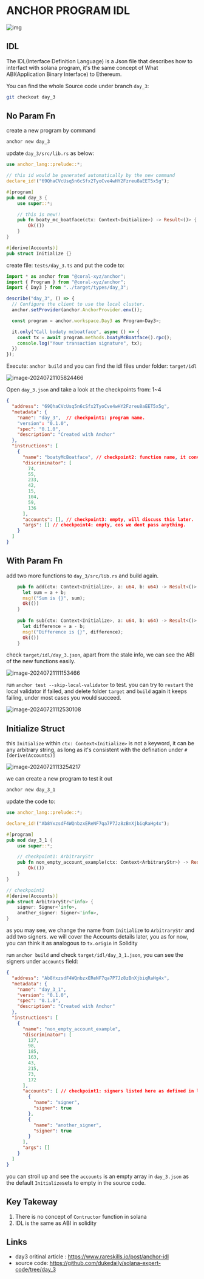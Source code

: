 # ANCHOR PROGRAM IDL

![img](./assets/935a00_383c33e21e624c6dbface694c92bd6a5~mv2.jpg)

## IDL

The IDL(Interface Definition Language)  is a Json file that describes how to interfact with solana program, it's the same concept of What ABI(Application Binary Interface) to Ethereum.



You can find the whole Source code under branch `day_3`: 

```sh
git checkout day_3
```



## No Param Fn

create a new program by command

```sh
anchor new day_3
```

update `day_3/src/lib.rs` as below:

```rust
use anchor_lang::prelude::*;

// this id would be generated automatically by the new command
declare_id!("69QhaCVcUsq5n6cSfx2TyoCve4wHY2Fzreu8aEET5x5g");

#[program]
pub mod day_3 {
    use super::*;

    // this is new!!
    pub fn boaty_mc_boatface(ctx: Context<Initialize>) -> Result<()> {
        Ok(())
    }
}

#[derive(Accounts)]
pub struct Initialize {}
```

create file: `tests/day_3.ts` and put the code to:

```ts
import * as anchor from "@coral-xyz/anchor";
import { Program } from "@coral-xyz/anchor";
import { Day3 } from "../target/types/day_3";

describe("day_3", () => {
  // Configure the client to use the local cluster.
  anchor.setProvider(anchor.AnchorProvider.env());

  const program = anchor.workspace.Day3 as Program<Day3>;

  it.only("Call bodaty mcboatface", async () => {
    const tx = await program.methods.boatyMcBoatface().rpc();
    console.log("Your transaction signature", tx);
  })
});
```

Execute: `anchor build` and you can find the idl files under folder: `target/idl`

![image-20240721105824466](./assets/image-20240721105824466.png)

Open `day_3.json` and take a look at the checkpoints from: 1~4

```json
{
  "address": "69QhaCVcUsq5n6cSfx2TyoCve4wHY2Fzreu8aEET5x5g",
  "metadata": {
    "name": "day_3",  // checkpoint1: program name.
    "version": "0.1.0",
    "spec": "0.1.0",
    "description": "Created with Anchor"
  },
  "instructions": [
    {
      "name": "boatyMcBoatface", // checkpoint2: function name, it converts to camel case.
      "discriminator": [
        74,
        55,
        233,
        42,
        15,
        104,
        59,
        136
      ],
      "accounts": [], // checkpoint3: empty, will discuss this later.
      "args": [] // checkpoint4: empty, cos we dont pass anything.
    }
  ]
}
```

## With Param Fn

add two more functions to `day_3/src/lib.rs` and build again.

```rust
    pub fn add(ctx: Context<Initialize>, a: u64, b: u64) -> Result<()> {
      let sum = a + b;
      msg!("Sum is {}", sum);  
      Ok(())
    }
    
    pub fn sub(ctx: Context<Initialize>, a: u64, b: u64) -> Result<()> {
      let difference = a - b;
      msg!("Difference is {}", difference);  
      Ok(())
    }
```

check `target/idl/day_3.json`, apart from the stale info, we can see the ABI of the new functions easily.

![image-20240721111153466](./assets/image-20240721111153466.png)

run `anchor test --skip-local-validator` to test.  you can try to `restart` the local validator if failed, and delete folder  `target` and `build` again it keeps failing, under most cases you would succeed.

![image-20240721112530108](./assets/image-20240721112530108.png)



## Initialize Struct

this `Initialize` within `ctx: Context<Initialize>` is not a keyword, it can be any arbitrary string, as long as it's consistent with the defination under `#[derive(Accounts)] `

![image-20240721113254217](./assets/image-20240721113254217.png)

we can create a new program to test it out

```sh
anchor new day_3_1
```

update the code to:

```rust
use anchor_lang::prelude::*;

declare_id!("Ab8YxzsdF4WQnbzxEReNF7qa7P7Jz8zBnXjbiqRaHg4x");

#[program]
pub mod day_3_1 {
    use super::*;

    // checkpoint1: ArbitraryStr
    pub fn non_empty_account_example(ctx: Context<ArbitraryStr>) -> Result<()> {
        Ok(())
    }
}

// checkpoint2
#[derive(Accounts)]
pub struct ArbitraryStr<'info> { 
    signer: Signer<'info>,
    another_signer: Signer<'info>,
}
```

as you may see, we change the name from `Initializ`e to `ArbitraryStr` and add two signers. we will cover the Accounts details later, you as for now, you can think it as analogous to `tx.origin` in Solidity

run `anchor build` and check `target/idl/day_3_1.json`, you can see the signers under `accounts` field:

```json
{
  "address": "Ab8YxzsdF4WQnbzxEReNF7qa7P7Jz8zBnXjbiqRaHg4x",
  "metadata": {
    "name": "day_3_1",
    "version": "0.1.0",
    "spec": "0.1.0",
    "description": "Created with Anchor"
  },
  "instructions": [
    {
      "name": "non_empty_account_example",
      "discriminator": [
        127,
        98,
        185,
        163,
        43,
        215,
        73,
        172
      ],
      "accounts": [ // checkpoint1: signers listed here as defined in lib.rs
        {
          "name": "signer",
          "signer": true
        },
        {
          "name": "another_signer",
          "signer": true
        }
      ],
      "args": []
    }
  ]
}
```

you can stroll up and see the `accounts` is an empty array in `day_3.json` as the default `Initialize`sets to empty in the source code.



## Key Takeway

1. There is no concept of  `Contructor` function in solana
2. IDL is the same as ABI in solidity



## Links

- day3 oritinal article : https://www.rareskills.io/post/anchor-idl
- source code: https://github.com/dukedaily/solana-expert-code/tree/day_3

